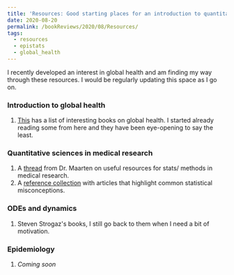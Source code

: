 ```yaml
---
title: 'Resources: Good starting places for an introduction to quantitative sciences in global health'
date: 2020-08-20
permalink: /bookReviews/2020/08/Resources/
tags:
  - resources
  - epistats
  - global_health
---
```




I recently developed an interest in global health and am finding my way through these resources. I would be regularly updating this space as I go on. 

### Introduction to global health
1. [This](https://naturemicrobiologycommunity.nature.com/posts/41300-if-you-had-to-read-one-book-on-global-health) has a list of interesting books on global health. I started already reading some from here and they have been eye-opening to say the least.  

### Quantitative sciences in medical research
1. A [thread](https://threadreaderapp.com/thread/1270411142792388608.html) from Dr. Maarten on useful resources for stats/ methods in medical research.
2. A [reference collection](https://discourse.datamethods.org/t/reference-collection-to-push-back-against-common-statistical-myths/1787) with articles that highlight common statistical misconceptions.

### ODEs and dynamics
1. Steven Strogaz's books, I still go back to them when I need a bit of motivation.

### Epidemiology
1. _Coming soon_
